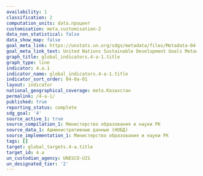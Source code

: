 ```yaml
---
availability: 1
classification: 2
computation_units: data.процент
customisation: meta.customisation-2
data_non_statistical: false
data_show_map: false
goal_meta_link: https://unstats.un.org/sdgs/metadata/files/Metadata-04-0A-01.pdf
goal_meta_link_text: United Nations Sustainable Development Goals Metadata (pdf 210kB)
graph_title: global_indicators.4-a-1.title
graph_type: line
indicator: 4.a.1
indicator_name: global_indicators.4-a-1.title
indicator_sort_order: 04-0a-01
layout: indicator
national_geographical_coverage: meta.Казахстан
permalink: /4-a-1/
published: true
reporting_status: complete
sdg_goal: '4'
source_active_1: true
source_compilation_1: Министерство образования и науки РК
source_data_1: Административные данные (НОБД)
source_implementation_1: Министерство образования и науки РК
tags: []
target: global_targets.4-a.title
target_id: 4.a
un_custodian_agency: UNESCO-UIS
un_designated_tier: '2'
---
```

